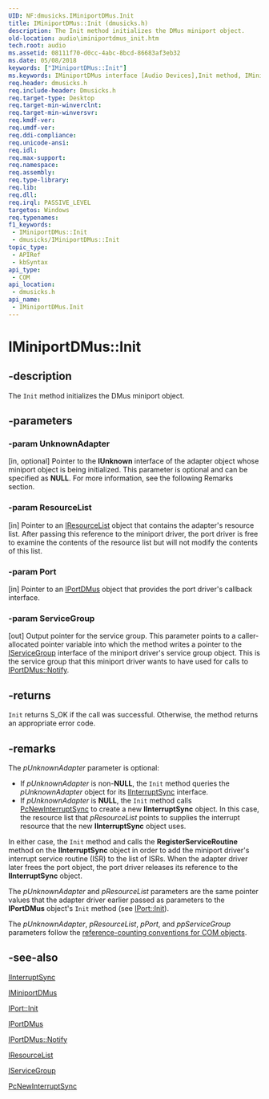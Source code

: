 ```yaml
---
UID: NF:dmusicks.IMiniportDMus.Init
title: IMiniportDMus::Init (dmusicks.h)
description: The Init method initializes the DMus miniport object.
old-location: audio\iminiportdmus_init.htm
tech.root: audio
ms.assetid: 08111f70-d0cc-4abc-8bcd-86683af3eb32
ms.date: 05/08/2018
keywords: ["IMiniportDMus::Init"]
ms.keywords: IMiniportDMus interface [Audio Devices],Init method, IMiniportDMus.Init, IMiniportDMus::Init, Init, Init method [Audio Devices], Init method [Audio Devices],IMiniportDMus interface, audio.iminiportdmus_init, audmp-routines_016b2aed-13f3-4d9a-86c0-fbdbcbf55341.xml, dmusicks/IMiniportDMus::Init
req.header: dmusicks.h
req.include-header: Dmusicks.h
req.target-type: Desktop
req.target-min-winverclnt: 
req.target-min-winversvr: 
req.kmdf-ver: 
req.umdf-ver: 
req.ddi-compliance: 
req.unicode-ansi: 
req.idl: 
req.max-support: 
req.namespace: 
req.assembly: 
req.type-library: 
req.lib: 
req.dll: 
req.irql: PASSIVE_LEVEL
targetos: Windows
req.typenames: 
f1_keywords:
 - IMiniportDMus::Init
 - dmusicks/IMiniportDMus::Init
topic_type:
 - APIRef
 - kbSyntax
api_type:
 - COM
api_location:
 - dmusicks.h
api_name:
 - IMiniportDMus.Init
---
```


# IMiniportDMus::Init


## -description

The <code>Init</code> method initializes the DMus miniport object.

## -parameters

### -param UnknownAdapter 

[in, optional]
Pointer to the <b>IUnknown</b> interface of the adapter object whose miniport object is being initialized. This parameter is optional and can be specified as <b>NULL</b>. For more information, see the following Remarks section.

### -param ResourceList 

[in]
Pointer to an <a href="https://docs.microsoft.com/windows-hardware/drivers/ddi/portcls/nn-portcls-iresourcelist">IResourceList</a> object that contains the adapter's resource list. After passing this reference to the miniport driver, the port driver is free to examine the contents of the resource list but will not modify the contents of this list.

### -param Port 

[in]
Pointer to an <a href="https://docs.microsoft.com/windows-hardware/drivers/ddi/dmusicks/nn-dmusicks-iportdmus">IPortDMus</a> object that provides the port driver's callback interface.

### -param ServiceGroup 

[out]
Output pointer for the service group. This parameter points to a caller-allocated pointer variable into which the method writes a pointer to the <a href="https://docs.microsoft.com/windows-hardware/drivers/ddi/portcls/nn-portcls-iservicegroup">IServiceGroup</a> interface of the miniport driver's service group object. This is the service group that this miniport driver wants to have used for calls to <a href="https://docs.microsoft.com/windows-hardware/drivers/ddi/dmusicks/nf-dmusicks-iportdmus-notify">IPortDMus::Notify</a>.

## -returns

<code>Init</code> returns S_OK if the call was successful. Otherwise, the method returns an appropriate error code.

## -remarks

The <i>pUnknownAdapter</i> parameter is optional:

<ul>
<li>
If <i>pUnknownAdapter</i> is non-<b>NULL</b>, the <code>Init</code> method queries the <i>pUnknownAdapter</i> object for its <a href="https://docs.microsoft.com/windows-hardware/drivers/ddi/portcls/nn-portcls-iinterruptsync">IInterruptSync</a> interface.

</li>
<li>
If <i>pUnknownAdapter</i> is <b>NULL</b>, the <code>Init</code> method calls <a href="https://docs.microsoft.com/windows-hardware/drivers/ddi/portcls/nf-portcls-pcnewinterruptsync">PcNewInterruptSync</a> to create a new <b>IInterruptSync</b> object. In this case, the resource list that <i>pResourceList</i> points to supplies the interrupt resource that the new <b>IInterruptSync</b> object uses.

</li>
</ul>
In either case, the <code>Init</code> method and calls the <b>RegisterServiceRoutine</b> method on the <b>IInterruptSync</b> object in order to add the miniport driver's interrupt service routine (ISR) to the list of ISRs. When the adapter driver later frees the port object, the port driver releases its reference to the <b>IInterruptSync</b> object.

The <i>pUnknownAdapter</i> and <i>pResourceList</i> parameters are the same pointer values that the adapter driver earlier passed as parameters to the <b>IPortDMus</b> object's <code>Init</code> method (see <a href="https://docs.microsoft.com/windows-hardware/drivers/ddi/portcls/nf-portcls-iport-init">IPort::Init</a>).

The <i>pUnknownAdapter</i>, <i>pResourceList</i>, <i>pPort</i>, and <i>ppServiceGroup</i> parameters follow the <a href="https://docs.microsoft.com/windows-hardware/drivers/audio/reference-counting-conventions-for-com-objects">reference-counting conventions for COM objects</a>.

## -see-also

<a href="https://docs.microsoft.com/windows-hardware/drivers/ddi/portcls/nn-portcls-iinterruptsync">IInterruptSync</a>



<a href="https://docs.microsoft.com/windows-hardware/drivers/ddi/dmusicks/nn-dmusicks-iminiportdmus">IMiniportDMus</a>



<a href="https://docs.microsoft.com/windows-hardware/drivers/ddi/portcls/nf-portcls-iport-init">IPort::Init</a>



<a href="https://docs.microsoft.com/windows-hardware/drivers/ddi/dmusicks/nn-dmusicks-iportdmus">IPortDMus</a>



<a href="https://docs.microsoft.com/windows-hardware/drivers/ddi/dmusicks/nf-dmusicks-iportdmus-notify">IPortDMus::Notify</a>



<a href="https://docs.microsoft.com/windows-hardware/drivers/ddi/portcls/nn-portcls-iresourcelist">IResourceList</a>



<a href="https://docs.microsoft.com/windows-hardware/drivers/ddi/portcls/nn-portcls-iservicegroup">IServiceGroup</a>



<a href="https://docs.microsoft.com/windows-hardware/drivers/ddi/portcls/nf-portcls-pcnewinterruptsync">PcNewInterruptSync</a>

